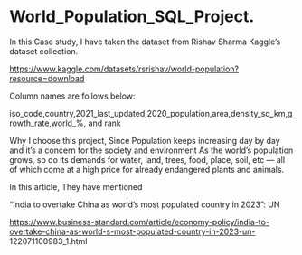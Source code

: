 # World_Population_SQL_Project.
In this Case study, I have taken the dataset from Rishav Sharma Kaggle’s dataset collection.

https://www.kaggle.com/datasets/rsrishav/world-population?resource=download

Column names are follows below:

iso_code,country,2021_last_updated,2020_population,area,density_sq_km,growth_rate,world_%, and rank

Why I choose this project, Since Population keeps increasing day by day and it’s a concern for the society and environment As the world’s population grows, so do its demands for water, land, trees, food, place, soil, etc — all of which come at a high price for already endangered plants and animals.

In this article, They have mentioned

“India to overtake China as world’s most populated country in 2023”: UN

https://www.business-standard.com/article/economy-policy/india-to-overtake-china-as-world-s-most-populated-country-in-2023-un- 122071100983_1.html
